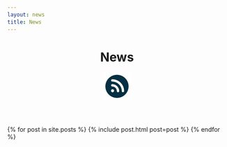 ```yaml
---
layout: news
title: News
---
```


<header class="page-header">
  <h1 class="page-title">News</h1>
  <a href="/feed.xml" title="Subscribe to RSS Feed">
    <img src="/assets/images/rss-icon.svg" alt="RSS Icon">
  </a>
</header>

<section class="post-list">
  {% for post in site.posts %}
    {% include post.html post=post %}
  {% endfor %}
</section>